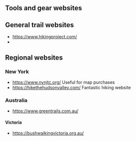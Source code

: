 ## Tools and gear websites


## General trail websites
- https://www.hikingproject.com/
- 


## Regional websites
### New York
- https://www.nynjtc.org/ Useful for map purchases
- https://hikethehudsonvalley.com/ Fantastic hiking website 

### Australia
- https://www.greentrails.com.au/

#### Victoria
- https://bushwalkingvictoria.org.au/